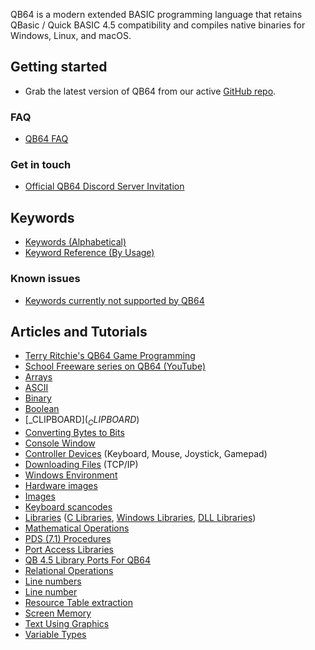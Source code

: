 QB64 is a modern extended BASIC programming language that retains QBasic / Quick BASIC 4.5 compatibility and compiles native binaries for Windows, Linux, and macOS.

## Getting started

* Grab the latest version of QB64 from our active [GitHub repo](https://github.com/QB64Official/qb64/releases/latest).

### FAQ

* [QB64 FAQ](QB64-FAQ)

### Get in touch

* [Official QB64 Discord Server Invitation](https://discord.gg/A3HmUe2mv8)

## Keywords

* [Keywords (Alphabetical)](Keyword-Reference---Alphabetical)
* [Keyword Reference (By Usage)](Keyword-Reference---By-Usage)

### Known issues

* [Keywords currently not supported by QB64](Keywords-currently-not-supported-by-QB64)

## Articles and Tutorials

* [Terry Ritchie's QB64 Game Programming](http://www.qb64sourcecode.com)
* [School Freeware series on QB64 (YouTube)](https://www.youtube.com/watch?v=hE-Voij5k5Q&list=PLF6199808BD4901E1)
* [Arrays](Arrays)
* [ASCII](ASCII)
* [Binary](Binary)
* [Boolean](Boolean)
* [_CLIPBOARD$](_CLIPBOARD$)
* [Converting Bytes to Bits](Converting-Bytes-to-Bits)
* [Console Window](Console-Window)
* [Controller Devices](Controller-Devices) (Keyboard, Mouse, Joystick, Gamepad)
* [Downloading Files](Downloading-Files) (TCP/IP)
* [Windows Environment](Windows-Environment)
* [Hardware images](Hardware-images)
* [Images](Images)
* [Keyboard scancodes](Keyboard-scancodes)
* [Libraries](Libraries) ([C Libraries](C-Libraries), [Windows Libraries](Windows-Libraries), [DLL Libraries](DLL-Libraries))
* [Mathematical Operations](Mathematical-Operations)
* [PDS (7.1) Procedures](PDS-(7.1)-Procedures)
* [Port Access Libraries](Port-Access-Libraries)
* [QB 4.5 Library Ports For QB64](QB-4.5-Library-Ports-For-QB64)
* [Relational Operations](Relational-Operations)
* [Line numbers](Line-numbers)
* [Line number](Line-number)
* [Resource Table extraction](Resource-Table-extraction)
* [Screen Memory](Screen-Memory)
* [Text Using Graphics](Text-Using-Graphics)
* [Variable Types](Variable-Types)